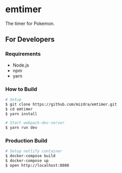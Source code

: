 # emtimer
The timer for Pokemon.

## For Developers

### Requirements
- Node.js
- npm
- yarn

### How to Build
```bash
# Setup
$ git clone https://github.com/mizdra/emtimer.git
$ cd emtimer
$ yarn install

# Start webpack-dev-server
$ yarn run dev
```

### Production Build
```bash
# Setup netlify container
$ docker-compose build
$ docker-compose up
$ open http://localhost:8080
```
